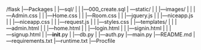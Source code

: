 /flask 
|―Packages
|         |―sql/
|         |      |―000_create.sql
|         ―static/
|         |      |―images/
|         |      |―Admin.css
|         |      |―Home.css
|         |      |―Room.css
|         |      |―jquery.js
|         |      |―niceapp.js
|         |      |―niceapp.css
|         |      |―request.js
|         |      |―styles.css
|         |―templates/
|         |      |―admin.html
|         |      |―home.html
|         |      |―login.html
|         |      |―signin.html
|         |      |―signup.html
|         |―__init__.py
|         |―db.py
|         |―auth.py
|―main.py
|―README.md
|―requirements.txt
|―runtime.txt
|―Procfile
